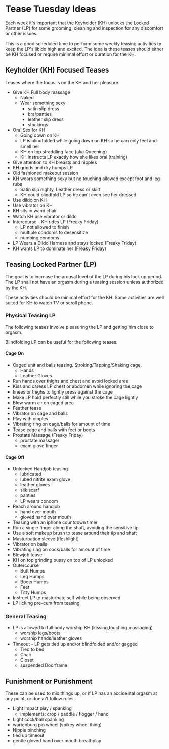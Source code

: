 # Tease Tuesday Ideas

Each week it's important that the Keyholder (KH) unlocks the Locked Partner (LP) for some grooming, cleaning and inspection for any discomfort or other issues.

This is a good scheduled time to perform some weekly teasing activities to keep the LP's libido high and excited.
The idea is these teases should either be KH focused or require minimal effort or duration for the KH.

## Keyholder (KH) Focused Teases

Teases where the focus is on the KH and her pleasure.

* Give KH Full body massage
   * Naked
   * Wear something sexy
      * satin slip dress
      * bra/panties
      * leather slip dress
      * stockings
* Oral Sex for KH
   * Going down on KH
   * LP is blindfolded while going down on KH so he can only feel and smell her
   * KH on top straddling face (aka Queening)
   * KH instructs LP exactly how she likes oral (training)
* Give attention to KH breasts and nipples
* KH grinds and dry humps LP
* Old fashioned makeout session
* KH wears something sexy but no touching allowed except foot and leg rubs
   * Satin slip nighty, Leather dress or skirt
   * KH could blindfold LP so he can't even see her dressed
* Use dildo on KH
* Use vibrator on KH
* KH sits in wand chair
* Watch KH use vibrator or dildo
* Intercourse - KH rides LP (Freaky Friday)
   * LP not allowed to finish
   * multiple condoms to desensitize
   * numbing condoms
* LP Wears a Dildo Harness and stays locked (Freaky Friday)
* KH wants LP to dominate her (Freaky Friday)

## Teasing Locked Partner (LP)

The goal is to increase the arousal level of the LP during his lock up period.
The LP shall not have an orgasm during a teasing session unless authorized by the KH.

These activities should be minimal effort for the KH.
Some activities are well suited for KH to watch TV or scroll phone.

### Physical Teasing LP

The following teases involve pleasuring the LP and getting him close to orgasm.

Blindfolding LP can be useful for the following teases.

#### Cage On

* Caged unit and balls teasing. Stroking/Tapping/Shaking cage.
   * Hands
   * Leather Gloves
 * Run hands over thighs and chest and avoid locked area
 * Kiss and caress LP chest or abdomen while ignoring the cage
 * knees or thighs to lightly press against the cage
 * Make LP hold perfectly still while you stroke the cage lightly
 * Blow warm air on caged area
 * Feather tease
 * Vibrator on cage and balls
 * Play with nipples
 * Vibrating ring on cage/balls for amount of time
 * Tease cage and balls with feet or boots
 * Prostate Massage (Freaky Friday)
   * prostate massager
   * exam glove finger

#### Cage Off

* Unlocked Handjob teasing
   * lubricated
   * lubed nitrite exam glove
   * leather gloves
   * silk scarf
   * panties
   * LP wears condom
 * Reach around handjob
   * hand over mouth
   * gloved hand over mouth
 * Teasing with an iphone countdown timer
 * Run a single finger along the shaft, avoiding the sensitive tip
 * Use a soft makeup brush to tease around their tip and shaft
 * Masturbation sleeve (fleshlight)
 * Vibrator on balls
 * Vibrating ring on cock/balls for amount of time
 * Blowjob tease
 * KH on top grinding pussy on top of LP unlocked
 * Outercourse
   * Butt Humps
   * Leg Humps
   * Boots Humps
   * Feet
   * Titty Humps
 * Instruct LP to masturbate self while being observed
 * LP licking pre-cum from teasing

### General Teasing

* LP is allowed to full body worship KH (kissing,touching,massaging)
   * worship legs/boots
   * worship hands/leather gloves
* Timeout - LP gets tied up and/or blindfolded and/or gagged
   * Tied to bed
   * Chair
   * Closet
   * suspended Doorframe

## Funishment or Punishment

These can be used to mix things up, or if LP has an accidental orgasm at any point, or doesn't follow rules.

* Light impact play / spanking
   * implements: crop / paddle / flogger / hand
* Light cock/ball spanking
* wartenburg pin wheel (spikey wheel thing)
* Nipple pinching
* tied up timeout
* gentle gloved hand over mouth breathplay
